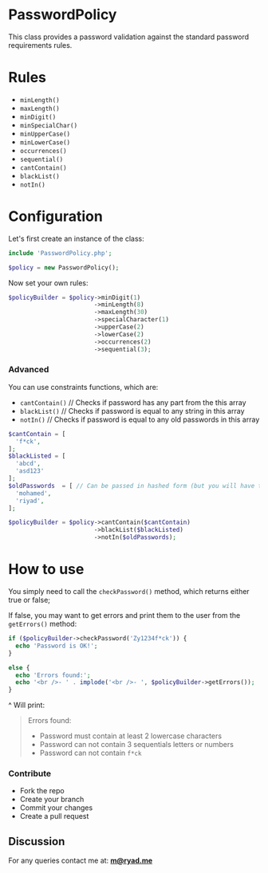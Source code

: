 # PasswordPolicy
This class provides a password validation against the standard password requirements rules.

Rules
==========
* `minLength()`
* `maxLength()`
* `minDigit()`
* `minSpecialChar()`
* `minUpperCase()`
* `minLowerCase()`
* `occurrences()`
* `sequential()`
* `cantContain()`
* `blackList()`
* `notIn()`


Configuration
==========
Let's first create an instance of the class:

```php
include 'PasswordPolicy.php';

$policy = new PasswordPolicy();
```

Now set your own rules:
```php
$policyBuilder = $policy->minDigit(1)
                        ->minLength(8)
                        ->maxLength(30)
                        ->specialCharacter(1)
                        ->upperCase(2)
                        ->lowerCase(2)
                        ->occurrences(2)
                        ->sequential(3);
```

### Advanced
You can use constraints functions, which are:
* `cantContain()` // Checks if password has any part from the this array
* `blackList()`   // Checks if password is equal to any string in this array
* `notIn()`       // Checks if password is equal to any old passwords in this array

```php
$cantContain = [
  'f*ck',
];
$blackListed = [
  'abcd',
  'asd123'
];
$oldPasswords  = [ // Can be passed in hashed form (but you will have to pass the new password hash in `notIn($needle, $hashedPassword)`)
  'mohamed',
  'riyad',
];

$policyBuilder = $policy->cantContain($cantContain)
                        ->blackList($blackListed)
                        ->notIn($oldPasswords);
```

How to use
==========
You simply need to call the `checkPassword()` method, which returns either true or false;

If false, you may want to get errors and print them to the user from the `getErrors()` method:

```php
if ($policyBuilder->checkPassword('Zy1234f*ck')) {
  echo 'Password is OK!';
}

else {
  echo 'Errors found:';
  echo '<br />- ' . implode('<br />- ', $policyBuilder->getErrors());
}
```

^ Will print:
>Errors found:
>- Password must contain at least 2 lowercase characters
>- Password can not contain 3 sequentials letters or numbers
>- Password can not contain `f*ck`


### Contribute

* Fork the repo
* Create your branch
* Commit your changes
* Create a pull request

## Discussion
For any queries contact me at: **m@ryad.me**

